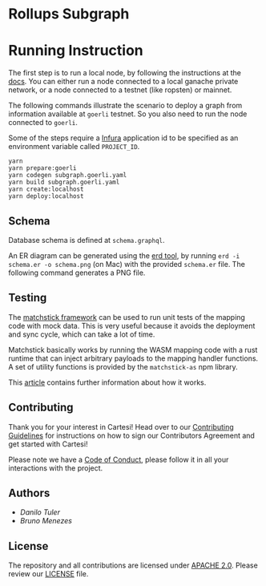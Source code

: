 # Rollups Subgraph

# Running Instruction

The first step is to run a local node, by following the instructions at the [docs](https://thegraph.com/docs/quick-start#local-development).
You can either run a node connected to a local ganache private network, or a node connected to a testnet (like ropsten) or mainnet.

The following commands illustrate the scenario to deploy a graph from information available at `goerli` testnet. So you also need to run the node connected to `goerli`.

Some of the steps require a [Infura](https://infura.io) application id to be specified as an environment variable called `PROJECT_ID`.

```
yarn
yarn prepare:goerli
yarn codegen subgraph.goerli.yaml
yarn build subgraph.goerli.yaml
yarn create:localhost
yarn deploy:localhost
```

## Schema

Database schema is defined at `schema.graphql`.

An ER diagram can be generated using the [erd tool](https://github.com/BurntSushi/erd), by running `erd -i schema.er -o schema.png` (on Mac) with the provided `schema.er` file. The following command generates a PNG file.

## Testing

The [matchstick framework](https://github.com/LimeChain/matchstick) can be used to run unit tests of the mapping code with mock data. This is very useful because it avoids the deployment and sync cycle, which can take a lot of time.

Matchstick basically works by running the WASM mapping code with a rust runtime that can inject arbitrary payloads to the mapping handler functions. A set of utility functions is provided by the `matchstick-as` npm library.

This [article](https://limechain.tech/blog/matchstick-what-it-is-and-how-to-use-it/) contains further information about how it works.

## Contributing

Thank you for your interest in Cartesi! Head over to our [Contributing Guidelines](CONTRIBUTING.md) for instructions on how to sign our Contributors Agreement and get started with
Cartesi!

Please note we have a [Code of Conduct](CODE_OF_CONDUCT.md), please follow it in all your interactions with the project.

## Authors

-   _Danilo Tuler_
-   _Bruno Menezes_

## License

The repository and all contributions are licensed under
[APACHE 2.0](https://www.apache.org/licenses/LICENSE-2.0). Please review our [LICENSE](LICENSE) file.
